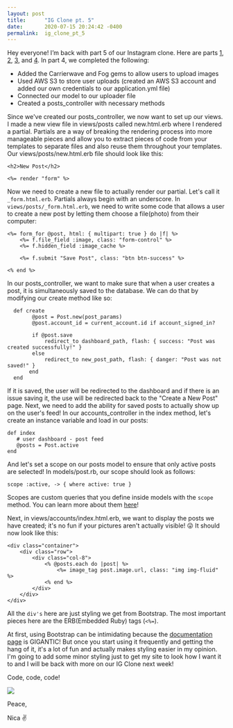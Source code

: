 ```yaml
---
layout: post
title:      "IG Clone pt. 5"
date:       2020-07-15 20:24:42 -0400
permalink:  ig_clone_pt_5
---
```



Hey everyone! I’m back with part 5 of our Instagram clone. Here are parts [1](https://nicaa0695.github.io/ig_clone_in_ruby_on_rails), [2](https://nicaa0695.github.io/ig_clone_pt_2), [3](https://nicaa0695.github.io/ig_clone_pt_3), and [4](https://nicaa0695.github.io/ig_clone_pt_4). In part 4, we completed the following: 

* Added the Carrierwave and Fog gems to allow users to upload images 
* Used AWS S3 to store user uploads (created an AWS S3 account and added our own credentials to our application.yml file)
* Connected our model to our uploader file
* Created a posts_controller with necessary methods

Since we've created our posts_controller, we now want to set up our views. I made a new view file in views/posts called new.html.erb where I rendered a partial. Partials are a way of breaking the rendering process into more manageable pieces and allow you to extract pieces of code from your templates to separate files and also reuse them throughout your templates. Our views/posts/new.html.erb file should look like this: 

```
<h2>New Post</h2>

<%= render "form" %>
```

Now we need to create a new file to actually render our partial. Let's call it `_form.html.erb`. Partials always begin with an underscore. In `views/posts/_form.html.erb`, we need to write some code that allows a user to create a new post by letting them choose a file(photo) from their computer:

```
<%= form_for @post, html: { multipart: true } do |f| %>
    <%= f.file_field :image, class: "form-control" %>
    <%= f.hidden_field :image_cache %>

    <%= f.submit "Save Post", class: "btn btn-success" %>

<% end %>
```

In our posts_controller, we want to make sure that when a user creates a post, it is simultaneously saved to the database. We can do that by modifying our create method like so: 
```
  def create
        @post = Post.new(post_params)
        @post.account_id = current_account.id if account_signed_in?
        
        if @post.save
            redirect_to dashboard_path, flash: { success: "Post was created successfully!" }
        else
            redirect_to new_post_path, flash: { danger: "Post was not saved!" }
       end
  end
```
 
If it is saved, the user will be redirected to the dashboard and if there is an issue saving it, the use will be redirected back to the "Create a New Post" page. Next, we need to add the ability for saved posts to actually show up on the user's feed!  In our accounts_controller in the index method, let's create an instance variable and load in our posts:

```
def index 
   # user dashboard - post feed
   @posts = Post.active
end
```

And let's set a scope on our posts model to ensure that only active posts are selected! In models/post.rb, our scope should look as follows:

`scope :active, -> { where active: true }`

Scopes are custom queries that you define inside models with the `scope` method. You can learn more about them [here](https://apidock.com/rails/ActiveRecord/NamedScope/ClassMethods/scope)!

Next, in views/accounts/index.html.erb, we want to display the posts we have created; it's no fun if your pictures aren't actually visible! 😜 It should now look like this: 

```
<div class="container">
    <div class="row">
        <div class="col-8">
            <% @posts.each do |post| %>
                <%= image_tag post.image.url, class: "img img-fluid" %>
            <% end %>
        </div>
    </div>
</div>
```

All the `div's` here are just styling we get from Bootstrap. The most important pieces here are the ERB(Embedded Ruby) tags (`<%=`). 

At first, using Bootstrap can be intimidating because the [documentation page](https://getbootstrap.com/docs/3.4/css/) is GIGANTIC! But once you start using it frequently and getting the hang of it, it's a lot of fun and actually makes styling easier in my opinion. I'm going to add some minor styling just to get my site to look how I want it to and I will be back with more on our IG Clone next week! 

Code, code, code!

![](https://media.giphy.com/media/13GIgrGdslD9oQ/giphy.gif)

Peace,

Nica ✌️

